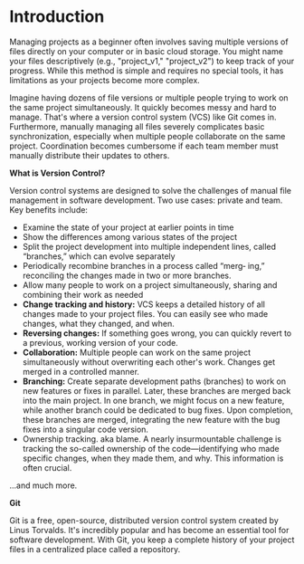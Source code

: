 # Introduction

Managing projects as a beginner often involves saving multiple versions of files directly on your computer or in basic cloud storage. You might name your files descriptively (e.g., "project\_v1," "project\_v2") to keep track of your progress. While this method is simple and requires no special tools, it has limitations as your projects become more complex.

Imagine having dozens of file versions or multiple people trying to work on the same project simultaneously. It quickly becomes messy and hard to manage. That's where a version control system (VCS) like Git comes in. Furthermore, manually managing all files severely complicates basic synchronization, especially when multiple people collaborate on the same project. Coordination becomes cumbersome if each team member must manually distribute their updates to others.

**What is Version Control?**

Version control systems are designed to solve the challenges of manual file management in software development. Two use cases: private and team. Key benefits include:

* Examine the state of your project at earlier points in time
* Show the differences among various states of the project
* Split the project development into multiple independent lines, called “branches,” which can evolve separately&#x20;
* Periodically recombine branches in a process called “merg‐ ing,” reconciling the changes made in two or more branches.&#x20;
* Allow many people to work on a project simultaneously, sharing and combining their work as needed
* **Change tracking and history:** VCS keeps a detailed history of all changes made to your project files. You can easily see who made changes, what they changed, and when.
* **Reversing changes:** If something goes wrong, you can quickly revert to a previous, working version of your code.
* **Collaboration:** Multiple people can work on the same project simultaneously without overwriting each other's work. Changes get merged in a controlled manner.
* **Branching:** Create separate development paths (branches) to work on new features or fixes in parallel. Later, these branches are merged back into the main project. In one branch, we might focus on a new feature, while another branch could be dedicated to bug fixes. Upon completion, these branches are merged, integrating the new feature with the bug fixes into a singular code version.
* Ownership tracking. aka blame. A nearly insurmountable challenge is tracking the so-called ownership of the code—identifying who made specific changes, when they made them, and why. This information is often crucial.&#x20;

...and much more.

**Git**

Git is a free, open-source, distributed version control system created by Linus Torvalds. It's incredibly popular and has become an essential tool for software development. With Git, you keep a complete history of your project files in a centralized place called a repository.
